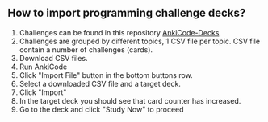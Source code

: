 ## How to import programming challenge decks?

1) Challenges can be found in this repository [AnkiCode-Decks](https://github.com/daveight/ankicode-decks)
2) Challenges are grouped by different topics, 1 CSV file per topic. CSV file contain a number of challenges (cards).
3) Download CSV files.
4) Run AnkiCode
5) Click "Import File" button in the bottom buttons row.
6) Select a downloaded CSV file and a target deck.
7) Click "Import"
8) In the target deck you should see that card counter has increased.
9) Go to the deck and click "Study Now" to proceed
